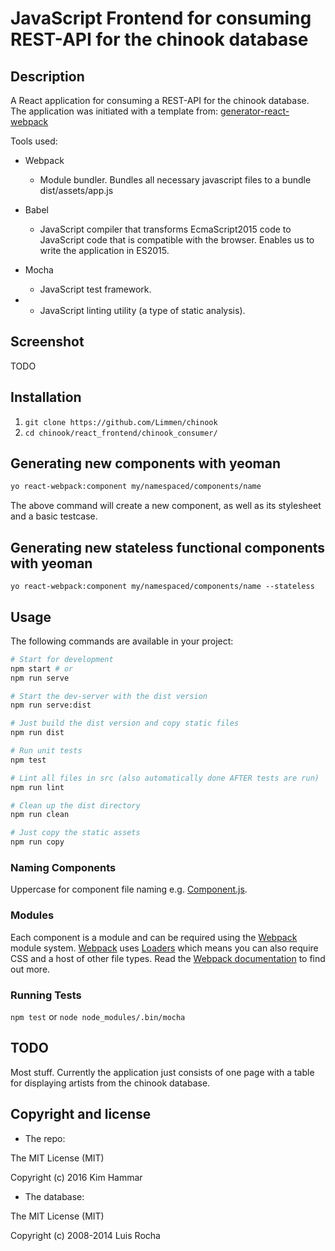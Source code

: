 # JavaScript Frontend for consuming REST-API for the chinook database

## Description

A React application for consuming a REST-API for the chinook database.
The application was initiated with a template from: [generator-react-webpack](https://github.com/newtriks/generator-react-webpack)

Tools used:

* Webpack
  * Module bundler. Bundles all necessary javascript files to a bundle dist/assets/app.js

* Babel
  * JavaScript compiler that transforms EcmaScript2015 code to JavaScript code that is compatible with the browser. Enables us to write the application in ES2015.
  
* Mocha
  * JavaScript test framework.
  
*
  * JavaScript linting utility (a type of static analysis).

## Screenshot

TODO

## Installation

1. `git clone https://github.com/Limmen/chinook`
2. `cd chinook/react_frontend/chinook_consumer/`

## Generating new components with yeoman
```bash
yo react-webpack:component my/namespaced/components/name
```

The above command will create a new component, as well as its stylesheet and a basic testcase.

## Generating new stateless functional components with yeoman
```
yo react-webpack:component my/namespaced/components/name --stateless
```

## Usage
The following commands are available in your project:
```bash
# Start for development
npm start # or
npm run serve

# Start the dev-server with the dist version
npm run serve:dist

# Just build the dist version and copy static files
npm run dist

# Run unit tests
npm test

# Lint all files in src (also automatically done AFTER tests are run)
npm run lint

# Clean up the dist directory
npm run clean

# Just copy the static assets
npm run copy
```
### Naming Components
Uppercase for component file naming e.g. [Component.js](https://github.com/petehunt/ReactHack/tree/master/src/components).

### Modules
Each component is a module and can be required using the [Webpack](http://webpack.github.io/) module system. [Webpack](http://webpack.github.io/) uses [Loaders](http://webpack.github.io/docs/loaders.html) which means you can also require CSS and a host of other file types. Read the [Webpack documentation](http://webpack.github.io/docs/home.html) to find out more.

### Running Tests
`npm test` or `node node_modules/.bin/mocha`

## TODO

Most stuff. Currently the application just consists of one page with a table for displaying artists from the chinook database.

## Copyright and license

* The repo:

The MIT License (MIT)

Copyright (c) 2016 Kim Hammar

* The database:

The MIT License (MIT)

Copyright (c) 2008-2014 Luis Rocha
